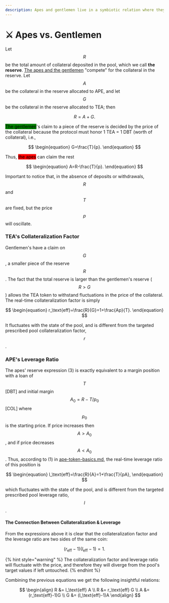 ```yaml
---
description: Apes and gentlemen live in a symbiotic relation where they need each other.
---
```


# ⚔ Apes vs. Gentlemen

Let $$R$$ be the total amount of collateral deposited in the pool, which we call **the reserve**. [The apes and the gentlemen](protocol-intro.md#two-types-of-users) "compete" for the collateral in the reserve. Let $$A$$ be the collateral in the reserve allocated to APE, and let $$G$$ be the collateral in the reserve allocated to TEA; then

$$
\begin{equation} R=A+G. \end{equation}
$$

<mark style="background-color:green;">The gentlemen</mark>'s claim to a piece of the reserve is decided by the price of the collateral because the protocol must honor 1 TEA = 1 DBT (worth of collateral), i.e.,

$$
\begin{equation} G=\frac{T}{p}. \end{equation}
$$

Thus, <mark style="background-color:red;">the apes</mark> can claim the rest

$$
\begin{equation} A=R-\frac{T}{p}. \end{equation}
$$

Important to notice that, in the absence of deposits or withdrawals, $$R$$ and $$T$$ are fixed, but the price $$p$$ will oscillate.

### TEA's Collateralization Factor

Gentlemen's have a claim on $$G$$, a smaller piece of the reserve $$R$$. The fact that the total reserve is larger than the gentlemen's reserve ($$R>G$$) allows the TEA token to withstand fluctuations in the price of the collateral. The real-time collateralization factor is simply

$$
\begin{equation} r_\text{eff}=\frac{R}{G}=1+\frac{Ap}{T}. \end{equation}
$$

It fluctuates with the state of the pool, and is different from the targeted prescribed pool collateralization factor, $$r$$.

### APE's Leverage Ratio

The apes' reserve expression (3) is exactly equivalent to a margin position with a loan of $$T$$ \[DBT] and initial margin $$A_0=R-T/p_0$$ \[COL] where $$p_0$$ is the starting price. If price increases then $$A>A_0$$, and if price decreases $$A<A_0$$. Thus, according to (1) in [ape-token-basics.md](../introduction/safer-leverage/ape-token-basics.md "mention"), the real-time leverage ratio of this position is

$$
\begin{equation} l_\text{eff}=\frac{R}{A}=1+\frac{T}{pA}, \end{equation}
$$

which fluctuates with the state of the pool, and is different from the targeted prescribed pool leverage ratio, $$l$$.

#### The Connection Between Collateralization & Leverage

From the expressions above it is clear that the collateralization factor and the leverage ratio are two sides of the same coin:

$$
\begin{equation} (r_\text{eff}-1)(l_\text{eff}-1)=1. \end{equation}
$$

{% hint style="warning" %}
The collateralization factor and leverage ratio will fluctuate with the price, and therefore they will diverge from the pool's target values if left untouched.
{% endhint %}

Combining the previous equations we get the following insightful relations:

$$
\begin{align} R &= l_\text{eff} A \\ R &= r_\text{eff} G \\ A &= (r_\text{eff}-1)G \\ G &= (l_\text{eff}-1)A \end{align}
$$
